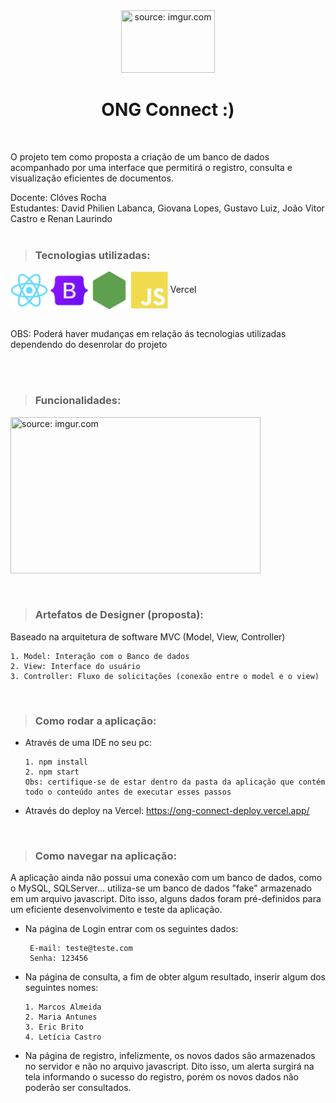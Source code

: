 <div align="center">
<a href="https://imgur.com/gbqKhmE"><img src="https://i.imgur.com/gbqKhmE.png" title="source: imgur.com" width="150px"  height="100px" /></a>
</div>

<div align = center> 

# ONG Connect :)
</div>
<br>

 O projeto tem como proposta a criação de um banco de dados acompanhado por uma interface que permitirá o registro, consulta e visualização eficientes de documentos.

Docente: Clóves Rocha
<br>
Estudantes: David Philien Labanca, Giovana Lopes, Gustavo Luiz,
João Vitor Castro e Renan Laurindo
<br>
<br>

><h3>Tecnologias utilizadas:</h3>

<div align="start">
     <img align="center" alt="React" src="https://raw.githubusercontent.com/devicons/devicon/master/icons/react/react-original.svg" width="60px" height="60px"/>
     <img align="center" alt="Bootstrap" src="https://raw.githubusercontent.com/devicons/devicon/master/icons/bootstrap/bootstrap-original.svg" width="60px" height="60px"/>
     <img align="center" alt="Node.js" src="https://raw.githubusercontent.com/devicons/devicon/master/icons/nodejs/nodejs-plain.svg" width="60px" height="60px"/>
     <img align="center" alt="JS" src="https://raw.githubusercontent.com/devicons/devicon/master/icons/javascript/javascript-plain.svg" width="60px" height="60px"/>
 Vercel
 
</div>
<br>

OBS: Poderá haver mudanças em relação ás tecnologias utilizadas dependendo do desenrolar do projeto

<br>
<br>

><h3>Funcionalidades:</h3>

<a href="https://imgur.com/7mQH17F"><img src="https://i.imgur.com/7mQH17F.gif" title="source: imgur.com" width="400px" height="250px" /></a>

<br/>

><h3> Artefatos de Designer (proposta): </h3>

   Baseado na arquitetura de software MVC (Model, View, Controller)

    1. Model: Interação com o Banco de dados
    2. View: Interface do usuário
    3. Controller: Fluxo de solicitações (conexão entre o model e o view)

<br>

><h3> Como rodar a aplicação: </h3>

 - Através de uma IDE no seu pc:

       1. npm install
       2. npm start
       Obs: certifique-se de estar dentro da pasta da aplicação que contém todo o conteúdo antes de executar esses passos
   
- Através do deploy na Vercel: https://ong-connect-deploy.vercel.app/

<br>

><h3> Como navegar na aplicação: </h3>

  A aplicação ainda não possui uma conexão com um banco de dados, como o MySQL, SQLServer... utiliza-se um banco de dados "fake" armazenado em um arquivo javascript. Dito isso, alguns dados foram pré-definidos para um eficiente desenvolvimento e teste da aplicação. 
 
 - Na página de Login entrar com os seguintes dados:

 
        E-mail: teste@teste.com
        Senha: 123456
   
 - Na página de consulta, a fim de obter algum resultado, inserir algum dos seguintes nomes:

 
       1. Marcos Almeida
       2. Maria Antunes
       3. Eric Brito
       4. Letícia Castro


 - Na página de registro, infelizmente, os novos dados são armazenados no servidor e não no arquivo javascript. Dito isso, um alerta surgirá na tela informando o sucesso do registro, porém os novos dados não poderão ser consultados.


